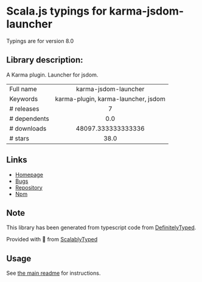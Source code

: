 
# Scala.js typings for karma-jsdom-launcher

Typings are for version 8.0

## Library description:
A Karma plugin. Launcher for jsdom.

|                    |                 |
| ------------------ | :-------------: |
| Full name          | karma-jsdom-launcher |
| Keywords           | karma-plugin, karma-launcher, jsdom |
| # releases         | 7 |
| # dependents       | 0.0 |
| # downloads        | 48097.333333333336 |
| # stars            | 38.0 |

## Links
- [Homepage](https://github.com/badeball/karma-jsdom-launcher#readme)
- [Bugs](https://github.com/badeball/karma-jsdom-launcher/issues)
- [Repository](https://github.com/badeball/karma-jsdom-launcher)
- [Npm](https://www.npmjs.com/package/karma-jsdom-launcher)
    


## Note
This library has been generated from typescript code from [DefinitelyTyped](https://definitelytyped.org).

Provided with :purple_heart: from [ScalablyTyped](https://github.com/oyvindberg/ScalablyTyped)

## Usage
See [the main readme](../../readme.md) for instructions.


